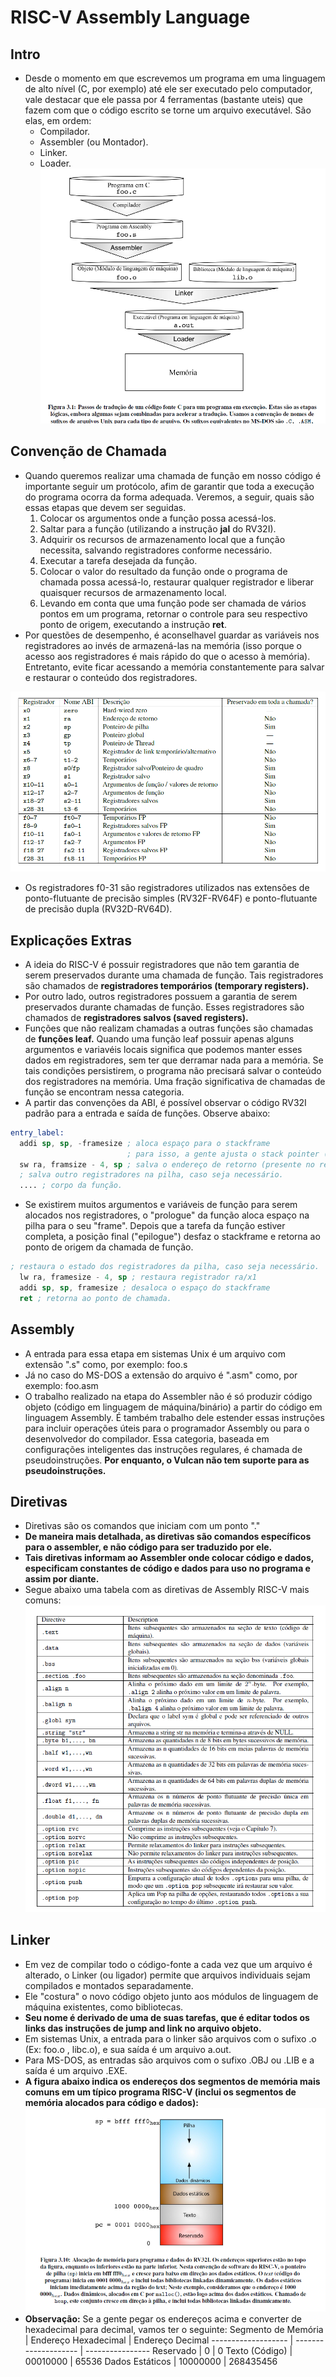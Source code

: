 # RISC-V Assembly Language

## Intro
* Desde o momento em que escrevemos um programa em uma linguagem de alto nível (C, por exemplo) até ele ser executado pelo computador, vale destacar que ele passa por 4 ferramentas (bastante uteis) que fazem com que o código escrito se torne um arquivo executável. São elas, em ordem:
  * Compilador.
  * Assembler (ou Montador).
  * Linker.
  * Loader.
![[registers](https://http://riscv.org/)](steps.png)
  
## Convenção de Chamada
* Quando queremos realizar uma chamada de função em nosso código é importante seguir um protócolo, afim de garantir que toda a execução do programa ocorra da forma adequada. Veremos, a seguir, quais são essas etapas que devem ser seguidas.
  1. Colocar os argumentos onde a função possa acessá-los.
  2. Saltar para a função (utilizando a instrução __jal__ do RV32I).
  3. Adquirir os recursos de armazenamento local que a função necessita, salvando registradores conforme necessário.
  4. Executar a tarefa desejada da função.
  5. Colocar o valor do resultado da função onde o programa de chamada possa acessá-lo, restaurar qualquer registrador e liberar quaisquer recursos de armazenamento local.
  6. Levando em conta que uma função pode ser chamada de vários pontos em um programa, retornar o controle para seu respectivo ponto de origem, executando a instrução __ret__.
* Por questões de desempenho, é aconselhavel guardar as variáveis nos registradores ao invés de armazená-las na memória (isso porque o acesso aos registradores é mais rápido do que o acesso à memória). Entretanto, evite ficar acessando a memória constantemente para salvar e restaurar o conteúdo dos registradores.

![[registerss](https://http://riscv.org/)](savedregisters.png)

* Os registradores f0-31 são registradores utilizados nas extensões de ponto-flutuante de precisão simples (RV32F-RV64F) e ponto-flutuante de precisão dupla (RV32D-RV64D).

## Explicações Extras
* A ideia do RISC-V é possuir registradores que não tem garantia de serem preservados durante uma chamada de função. Tais registradores são chamados de __registradores temporários (temporary registers).__
* Por outro lado, outros registradores possuem a garantia de serem preservados durante chamadas de função. Esses registradores são chamados de __registradores salvos (saved registers).__
* Funções que não realizam chamadas a outras funções são chamadas de __funções leaf.__ Quando uma função leaf possuir apenas alguns argumentos e variavéis locais significa que podemos manter esses dados em registradores, sem ter que derramar nada para a memória. Se tais condições persistirem, o programa não precisará salvar o conteúdo dos registradores na memória. Uma fração significativa de chamadas de função se encontram nessa categoria.
* A partir das convenções da ABI, é possível observar o código RV32I padrão para a entrada e saída de funções. Observe abaixo:
```asm
entry_label: 
  addi sp, sp, -framesize ; aloca espaço para o stackframe
                          ; para isso, a gente ajusta o stack pointer (registrador sp/x2)
  sw ra, framsize - 4, sp ; salva o endereço de retorno (presente no registrador ra/x1)
  ; salva outro registradores na pilha, caso seja necessário.
  .... ; corpo da função.
```
* Se existirem muitos argumentos e variáveis de função para serem alocados nos registradores, o "prologue" da função aloca espaço na pilha para o seu "frame". Depois que a tarefa da função estiver completa, a posição final ("epilogue") desfaz o stackframe e retorna ao ponto de origem da chamada de função.
```asm
; restaura o estado dos registradores da pilha, caso seja necessário.
  lw ra, framesize - 4, sp ; restaura registrador ra/x1
  addi sp, sp, framesize ; desaloca o espaço do stackframe
  ret ; retorna ao ponto de chamada.
```

## Assembly
* A entrada para essa etapa em sistemas Unix é um arquivo com extensão ".s" como, por exemplo: foo.s
* Já no caso do MS-DOS a extensão do arquivo é ".asm" como, por exemplo: foo.asm
* O trabalho realizado na etapa do Assembler não é só produzir código objeto (código em linguagem de máquina/binário) a partir do código em linguagem Assembly. É também trabalho dele estender essas instruções para incluir operações úteis para o programador Assembly ou para o desenvolvedor do compilador. Essa categoria, baseada em configurações inteligentes das instruções regulares, é chamada de pseudoinstruções. __Por enquanto, o Vulcan não tem suporte para as pseudoinstruções.__

## Diretivas
* Diretivas são os comandos que iniciam com um ponto "."
* __De maneira mais detalhada, as diretivas são comandos específicos para o assembler, e não código para ser traduzido por ele.__
* __Tais diretivas informam ao Assembler onde colocar código e dados, especificam constantes de código e dados para uso no programa e assim por diante.__
* Segue abaixo uma tabela com as diretivas de Assembly RISC-V mais comuns:
![[directives](https://http://riscv.org/)](directives.png)

## Linker
* Em vez de compilar todo o código-fonte a cada vez que um arquivo é alterado, o Linker (ou ligador) permite que arquivos individuais sejam compilados e montados separadamente.
* Ele "costura" o novo código objeto junto aos módulos de linguagem de máquina existentes, como bibliotecas.
* __Seu nome é derivado de uma de suas tarefas, que é editar todos os links das instruções de jump and link no arquivo objeto.__
* Em sistemas Unix, a entrada para o linker são arquivos com o sufixo .o (Ex: foo.o , libc.o), e sua saída é um arquivo a.out.
* Para MS-DOS, as entradas são arquivos com o sufixo .OBJ ou .LIB e a saída é um arquivo .EXE.
* __A figura abaixo indica os endereços dos segmentos de memória mais comuns em um típico programa RISC-V (inclui os segmentos de memória alocados para código e dados):__
![[memorysegments](https://http://riscv.org/)](memorysegments.png)
* __Observação:__ Se a gente pegar os endereços acima e converter de hexadecimal para decimal, vamos ter o seguinte:
Segmento de Memória | Endereço Hexadecimal | Endereço Decimal
------------------- | -------------------- | ----------------
Reservado           |  0                   |  0
Texto (Código)      |  00010000            |  65536
Dados Estáticos     |  10000000            |  268435456
